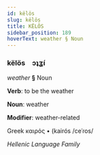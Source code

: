 ```yaml
---
id: këlös
slug: këlös
title: KËLÖS
sidebar_position: 189
hoverText: weather § Noun
---
```


### këlös&emsp;<span kind="abugida">ɔʇʓ́ı</span>

*weather* **§** Noun

**Verb**: to be the weather

**Noun**: weather

**Modifier**: weather-related

Greek καιρός • (kairós /ceˈɾos/

*Hellenic Language Family*
